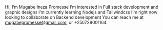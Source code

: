  Hi, I’m Mugabe Ineza Promesse
 I’m interested in Full stack development and graphic designs
 I’m currently learning Nodejs and Tailwindcss
 I’m right now looking to collaborate on Backend development
 You can reach me at mugabepromesse@gmail.com, or +250728001164


